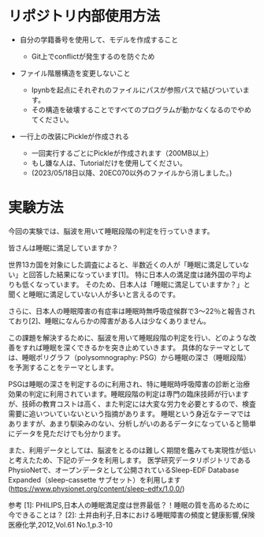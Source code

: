 # リポジトリ内部使用方法

- 自分の学籍番号を使用して、モデルを作成すること
  - Git上でconflictが発生するのを防ぐため

- ファイル階層構造を変更しないこと
  - Ipynbを起点にそれぞれのファイルにパスが参照パスで結びついています。
  - その構造を破壊することですべてのプログラムが動かなくなるのでやめてください。

- 一行上の改装にPickleが作成される
  - 一回実行するごとにPickleが作成されます（200MB以上）
  - もし嫌な人は、Tutorialだけを使用してください。
  - (2023/05/18日以降、20EC070以外のファイルから消しました。)

# 実験方法

今回の実験では、脳波を用いて睡眠段階の判定を行っていきます。

皆さんは睡眠に満足していますか？

世界13カ国を対象にした調査によると、半数近くの人が「睡眠に満足していない」と回答した結果になっています[1]。
特に日本人の満足度は諸外国の平均よりも低くなっています。
そのため、日本人は「睡眠に満足していますか？」と聞くと睡眠に満足していない人が多いと言えるのです。

さらに、日本人の睡眠障害の有症率は睡眠時無呼吸症候群で3〜22％と報告されており[2]、睡眠になんらかの障害がある人は少なくありません。

この課題を解決するために、脳波を用いて睡眠段階の判定を行い、どのような改善をすれば睡眠を深くできるかを突き止めていきます。
具体的なテーマとしては、睡眠ポリグラフ（polysomnography: PSG）から睡眠の深さ（睡眠段階）を予測することをテーマとします。

PSGは睡眠の深さを判定するのに利用され、特に睡眠時呼吸障害の診断と治療効果の判定に利用されています。睡眠段階の判定は専門の臨床技師が行いますが、技師の教育コストは高く、また判定には大変な労力を必要とするので、検査需要に追いついていないという指摘があります。
睡眠という身近なテーマではありますが、あまり馴染みのない、分析しがいのあるデータになっていると簡単にデータを見ただけでも分かります。

また、利用データとしては、脳波をとるのは難しく期間を鑑みても実現性が低いと考えたため、下記のデータを利用します。
医学研究データリポジトリであるPhysioNetで、オープンデータとして公開されているSleep-EDF Database Expanded（sleep-cassette サブセット）を利用します
(https://www.physionet.org/content/sleep-edfx/1.0.0/)   

参考
[1]: PHILIPS,日本人の睡眠満足度は世界最低？！睡眠の質を高めるために今できることは？
[2]: 土井由利子,日本における睡眠障害の頻度と健康影響,保険医療化学,2012,Vol.61 No.1,p.3-10

